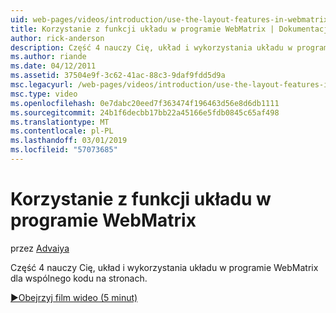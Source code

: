 ```yaml
---
uid: web-pages/videos/introduction/use-the-layout-features-in-webmatrix
title: Korzystanie z funkcji układu w programie WebMatrix | Dokumentacja firmy Microsoft
author: rick-anderson
description: Część 4 nauczy Cię, układ i wykorzystania układu w programie WebMatrix dla wspólnego kodu na stronach.
ms.author: riande
ms.date: 04/12/2011
ms.assetid: 37504e9f-3c62-41ac-88c3-9daf9fdd5d9a
msc.legacyurl: /web-pages/videos/introduction/use-the-layout-features-in-webmatrix
msc.type: video
ms.openlocfilehash: 0e7dabc20eed7f363474f196463d56e8d6db1111
ms.sourcegitcommit: 24b1f6decbb17bb22a45166e5fdb0845c65af498
ms.translationtype: MT
ms.contentlocale: pl-PL
ms.lasthandoff: 03/01/2019
ms.locfileid: "57073685"
---
```

<a name="use-the-layout-features-in-webmatrix"></a>Korzystanie z funkcji układu w programie WebMatrix
====================
przez [Advaiya](https://twitter.com/Advaiyasolns)

Część 4 nauczy Cię, układ i wykorzystania układu w programie WebMatrix dla wspólnego kodu na stronach.

[&#9654;Obejrzyj film wideo (5 minut)](https://channel9.msdn.com/Blogs/ASP-NET-Site-Videos/use-the-layout-features-in-webmatrix)
